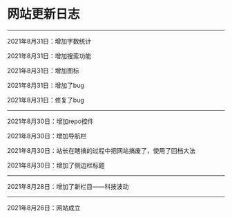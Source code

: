 # 网站更新日志

***

2021年8月31日：增加字数统计

2021年8月31日：增加搜索功能

2021年8月31日：增加图标

2021年8月31日：增加了bug

2021年8月31日：修复了bug

***

2021年8月30日：增加repo控件   

2021年8月30日：增加导航栏    

2021年8月30日：站长在瞎搞的过程中把网站搞废了，使用了回档大法    

2021年8月30日：增加了侧边栏标题    

***

2021年8月28日：增加了新栏目——科技波动

***

2021年8月26日：网站成立
